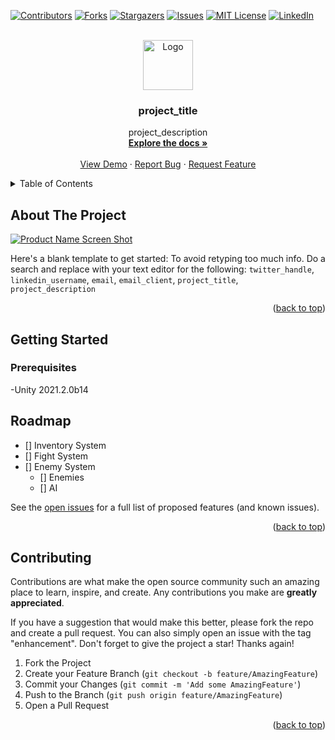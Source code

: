 <div id="top"></div>
<!--
*** Thanks for checking out the Best-README-Template. If you have a suggestion
*** that would make this better, please fork the repo and create a pull request
*** or simply open an issue with the tag "enhancement".
*** Don't forget to give the project a star!
*** Thanks again! Now go create something AMAZING! :D
-->



<!-- PROJECT SHIELDS -->
<!--
*** I'm using markdown "reference style" links for readability.
*** Reference links are enclosed in brackets [ ] instead of parentheses ( ).
*** See the bottom of this document for the declaration of the reference variables
*** for contributors-url, forks-url, etc. This is an optional, concise syntax you may use.
*** https://www.markdownguide.org/basic-syntax/#reference-style-links
-->
[![Contributors][contributors-shield]][contributors-url]
[![Forks][forks-shield]][forks-url]
[![Stargazers][stars-shield]][stars-url]
[![Issues][issues-shield]][issues-url]
[![MIT License][license-shield]][license-url]
[![LinkedIn][linkedin-shield]][linkedin-url]



<!-- PROJECT LOGO -->
<br />
<div align="center">
  <a href="https://github.com/Pristar4/3DModuloProject">
    <img src="images/logo.png" alt="Logo" width="80" height="80">
  </a>

<h3 align="center">project_title</h3>

  <p align="center">
    project_description
    <br />
    <a href="https://github.com/Pristar4/3DModuloProject"><strong>Explore the docs »</strong></a>
    <br />
    <br />
    <a href="https://github.com/Pristar4/3DModuloProject">View Demo</a>
    ·
    <a href="https://github.com/Pristar4/3DModuloProject/issues">Report Bug</a>
    ·
    <a href="https://github.com/Pristar4/3DModuloProject/issues">Request Feature</a>
  </p>
</div>



<!-- TABLE OF CONTENTS -->
<details>
  <summary>Table of Contents</summary>
  <ol>
    <li>
      <a href="#about-the-project">About The Project</a>
      <ul>
        <li><a href="#built-with">Built With</a></li>
      </ul>
    </li>
    <li>
      <a href="#getting-started">Getting Started</a>
      <ul>
        <li><a href="#prerequisites">Prerequisites</a></li>
        <li><a href="#installation">Installation</a></li>
      </ul>
    </li>
    <li><a href="#usage">Usage</a></li>
    <li><a href="#roadmap">Roadmap</a></li>
    <li><a href="#contributing">Contributing</a></li>
    <li><a href="#license">License</a></li>
    <li><a href="#contact">Contact</a></li>
    <li><a href="#acknowledgments">Acknowledgments</a></li>
  </ol>
</details>



<!-- ABOUT THE PROJECT -->
## About The Project

[![Product Name Screen Shot][product-screenshot]](https://example.com)

Here's a blank template to get started: To avoid retyping too much info. Do a search and replace with your text editor for the following:  `twitter_handle`, `linkedin_username`, `email`, `email_client`, `project_title`, `project_description`

<p align="right">(<a href="#top">back to top</a>)</p>







<!-- GETTING STARTED -->
## Getting Started



### Prerequisites

-Unity 2021.2.0b14 






<!-- ROADMAP -->
## Roadmap

- [] Inventory System
- [] Fight System
- [] Enemy System
    - [] Enemies
    - [] AI

See the [open issues](https://github.com/Pristar4/3DModuloProject/issues) for a full list of proposed features (and known issues).

<p align="right">(<a href="#top">back to top</a>)</p>



<!-- CONTRIBUTING -->
## Contributing

Contributions are what make the open source community such an amazing place to learn, inspire, and create. Any contributions you make are **greatly appreciated**.

If you have a suggestion that would make this better, please fork the repo and create a pull request. You can also simply open an issue with the tag "enhancement".
Don't forget to give the project a star! Thanks again!

1. Fork the Project
2. Create your Feature Branch (`git checkout -b feature/AmazingFeature`)
3. Commit your Changes (`git commit -m 'Add some AmazingFeature'`)
4. Push to the Branch (`git push origin feature/AmazingFeature`)
5. Open a Pull Request

<p align="right">(<a href="#top">back to top</a>)</p>















<!-- MARKDOWN LINKS & IMAGES -->
<!-- https://www.markdownguide.org/basic-syntax/#reference-style-links -->
[contributors-shield]: https://img.shields.io/github/contributors/Pristar4/3DModuloProject.svg?style=for-the-badge
[contributors-url]: https://github.com/Pristar4/3DModuloProject/graphs/contributors
[forks-shield]: https://img.shields.io/github/forks/Pristar4/3DModuloProject.svg?style=for-the-badge
[forks-url]: https://github.com/Pristar4/3DModuloProject/network/members
[stars-shield]: https://img.shields.io/github/stars/Pristar4/3DModuloProject.svg?style=for-the-badge
[stars-url]: https://github.com/Pristar4/3DModuloProject/stargazers
[issues-shield]: https://img.shields.io/github/issues/Pristar4/3DModuloProject.svg?style=for-the-badge
[issues-url]: https://github.com/Pristar4/3DModuloProject/issues
[license-shield]: https://img.shields.io/github/license/Pristar4/3DModuloProject.svg?style=for-the-badge
[license-url]: https://github.com/Pristar4/3DModuloProject/blob/master/LICENSE.txt
[linkedin-shield]: https://img.shields.io/badge/-LinkedIn-black.svg?style=for-the-badge&logo=linkedin&colorB=555
[linkedin-url]: https://linkedin.com/in/linkedin_username
[product-screenshot]: images/screenshot.png
